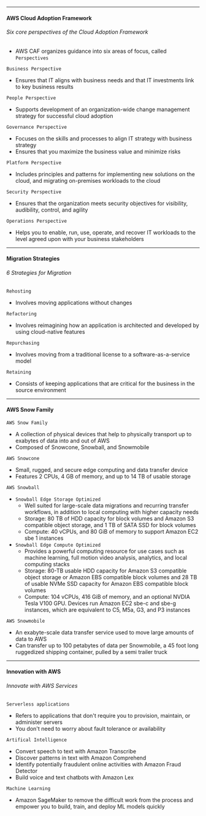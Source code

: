 ***
#### AWS Cloud Adoption Framework
###### Six core perspectives of the Cloud Adoption Framework
* AWS CAF organizes guidance into six areas of focus, called `Perspectives`

`Business Perspective`
* Ensures that IT aligns with business needs and that IT investments link to key business results

`People Perspective`
* Supports development of an organization-wide change management strategy for successful cloud adoption

`Governance Perspective`
* Focuses on the skills and processes to align IT strategy with business strategy
* Ensures that you maximize the business value and minimize risks

`Platform Perspective`
* Includes principles and patterns for implementing new solutions on the cloud, and migrating on-premises workloads to the cloud

`Security Perspective`
* Ensures that the organization meets security objectives for visibility, audibility, control, and agility

`Operations Perspective`
* Helps you to enable, run, use, operate, and recover IT workloads to the level agreed upon with your business stakeholders

***
#### Migration Strategies
###### 6 Strategies for Migration
`Rehosting`
* Involves moving applications without changes

`Refactoring`
* Involves reimagining how an application is architected and developed by using cloud-native features

`Repurchasing`
* Involves moving from a traditional license to a software-as-a-service model

`Retaining`
* Consists of keeping applications that are critical for the business in the source environment

***
#### AWS Snow Family
`AWS Snow Family`
* A collection of physical devices that help to physically transport up to exabytes of data into and out of AWS
* Composed of Snowcone, Snowball, and Snowmobile

`AWS Snowcone`
* Small, rugged, and secure edge computing and data transfer device
* Features 2 CPUs, 4 GB of memory, and up to 14 TB of usable storage

`AWS Snowball`
* `Snowball Edge Storage Optimized`
	* Well suited for large-scale data migrations and recurring transfer workflows, in addition to local computing with higher capacity needs
	* Storage: 80 TB of HDD capacity for block volumes and Amazon S3 compatible object storage, and 1 TB of SATA SSD for block volumes
	* Compute: 40 vCPUs, and 80 GiB of memory to support Amazon EC2 sbe 1 instances
* `Snowball Edge Compute Optimized`
	* Provides a powerful computing resource for use cases such as machine learning, full motion video analysis, analytics, and local computing stacks
	* Storage: 80-TB usable HDD capacity for Amazon S3 compatible object storage or Amazon EBS compatible block volumes and 28 TB of usable NVMe SSD capacity for Amazon EBS compatible block volumes
	* Compute: 104 vCPUs, 416 GiB of memory, and an optional NVDIA Tesla V100 GPU. Devices run Amazon EC2 sbe-c and sbe-g instances, which are equivalent to C5, M5a, G3, and P3 instances

`AWS Snowmobile`
* An exabyte-scale data transfer service used to move large amounts of data to AWS
* Can transfer up to 100 petabytes of data per Snowmobile, a 45 foot long ruggedized shipping container, pulled by a semi trailer truck

***
#### Innovation with AWS
###### Innovate with AWS Services
`Serverless applications`
* Refers to applications that don't require you to provision, maintain, or administer servers
* You don't need to worry about fault tolerance or availability

`Artifical Intelligence`
* Convert speech to text with Amazon Transcribe
* Discover patterns in text with Amazon Comprehend
* Identify potentially fraudulent online activities with Amazon Fraud Detector
* Build voice and text chatbots with Amazon Lex

`Machine Learning`
* Amazon SageMaker to remove the difficult work from the process and empower you to build, train, and deploy ML models quickly
